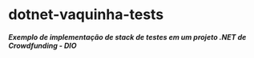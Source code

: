# dotnet-vaquinha-tests
##### Exemplo de implementação de stack de testes em um projeto .NET de Crowdfunding - DIO

